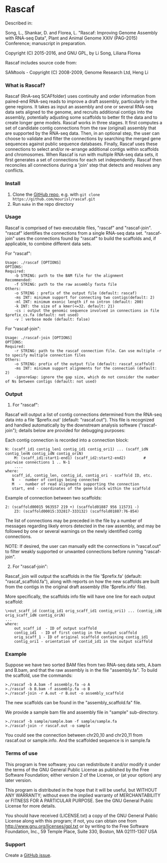 Rascaf
=======

Described in: 
 
Song, L., Shankar, D. and Florea, L. "Rascaf: Improving Genome Assembly with RNA-seq Data", Plant and Animal Genome XXIV (PAG-2015) Conference; manuscript in preparation.

Copyright (C) 2015-2016, and GNU GPL, by Li Song, Liliana Florea

Rascaf includes source code from:

SAMtools - Copyright (C) 2008-2009, Genome Research Ltd, Heng Li 

### What is Rascaf?

Rascaf (RnA-seq SCAFfolder) uses continuity and order information from paired-end RNA-seq reads to improve a draft assembly, particularly in the gene regions. It takes as input an assembly and one or several RNA-seq data sets aligned to the genome, and recruits additional contigs into the assembly, potentially adjusting some scaffolds to better fit the data and to create longer gene models. Rascaf works in three stages. It first computes a set of candidate contig connections from the raw (original) assembly that are supported by the RNA-seq data. Then, in an optional step, the user can choose to validate and filter the connections by searching the merged gene sequences against public sequence databases. Finally, Rascaf uses these connections to select and/or re-arrange additional contigs within scaffolds and chromosomes. When Rascaf is run with multiple RNA-seq data sets, it first generates a set of connections for each set independently. Rascaf then reconciles all connections during a 'join' step that detects and resolves any conflicts. 

### Install

1. Clone the [GitHub repo](https://github.com/mourisl/rascaf), e.g. with `git clone https://github.com/mourisl/rascaf.git`
2. Run `make` in the repo directory

### Usage
Rascaf is comprised of two executable files, "rascaf" and "rascaf-join". "rascaf" identifies the connections from a single RNA-seq data set. "rascaf-join" uses the connections found by "rascaf" to build the scaffolds and, if applicable, to combine different data sets.

For "rascaf":    

	Usage: ./rascaf [OPTIONS]
	OPTIONS:
	Required:
		-b STRING: path to the BAM file for the alignment	
	Recommended:
		-f STRING: path to the raw assembly fasta file
	Others:
		-o STRING : prefix of the output file (default: rascaf)
		-ms INT: minimum support for connecting two contigs(default: 2)
		-ml INT: minimum exonic length if no intron (default: 200)
		-k INT: the size of a kmer(<=32. default: 21)
		-cs : output the genomic sequence involved in connections in file $prefix_cs.fa (default: not used)
		-v : verbose mode (default: false)


For "rascaf-join":

	Usage: ./rascaf-join [OPTIONS]
	OPTIONS:
	Required:
		-r STRING: path to the rascaf connection file. Can use multiple -r to specify multiple connection files 
	Others:
		-o STRING: prefix of the output file (default: rascaf_scaffold)
		-ms INT: minimum support alignments for the connection (default: 2)
		-ignoreGap: ignore the gap size, which do not consider the number of Ns between contigs (default: not used)		

### Output

1. For "rascaf":

Rascaf will output a list of contig connections determined from the RNA-seq data into a file '$prefix.out' (default: "rascaf.out"). This file is recognized and handled automatically by the downstream analysis software ("rascaf-join"); details below are provided for debugging purposes:

Each contig connection is recorded into a connection block:

	N: (scaff_id1 contig_len1 contig_id1 contig_ori1) ... (scaff_idN contig_lenN contig_idN contig_oriN)
	    M: (scaff_id1:start1-end1) (scaff_id2:start2-end2)        # pairwise connections 1 .. N-1
	    ....
	where:
	   scaff_id, contig_len, contig_id, contig_ori - scaffold ID, etc.
	   N  -  number of contigs being connected
	   M  -  number of read alignments supporting the connection
	   start, end - coordinates of the gene block within the scaffold

Example of connection between two scaffolds:  

	2: (scaffold00015 963557 219 +) (scaffold01887 956 115731 -)
	    23: (scaffold00015:332817-333132) (scaffold01887:76-854)

The list of connections may be preceded in the file by a number of messages regarding likely errors detected in the raw assembly, and may be followed by one or several warnings on the newly identified contig connections.

NOTE: If desired, the user can manually edit the connections in "rascaf.out" to filter weakly supported or unwanted connections before running "rascaf-join".

2. For "rascaf-join":

Rascaf_join will output the scaffolds in the file '$prefix.fa' (default: "rascaf_scaffold.fa"), along with reports on how the new scaffolds are built from the contigs in the original draft assembly (file '$prefix.info' file).

More specifically, the scaffolds info file will have one line for each output scaffold: 

	\>out_scaff_id (contig_id1 orig_scaff_id1 contig_ori1) ... (contig_idN orig_scaff_idN contig_oriN)
	...
	where:
	    out_scaff_id  - ID of output scaffold
	    contig_id1  - ID of first contig in the output scaffold
	    orig_scaff_1 - ID of original scaffold containing contig_id1
	    contig_ori1 - orientation of contid_id1 in the output scaffold 

### Example

Suppose we have two sorted BAM files from two RNA-seq data sets, A.bam and B.bam, and that the raw assembly is in the file "assembly.fa". To build the scaffold, use the commands:

	>./rascaf -b A.bam -f assembly.fa -o A
	>./rascaf -b B.bam -f assembly.fa -o B
	>./rascaf-join -r A.out -r B.out -o assembly_scaffold

The new scaffolds can be found in the "assembly_scaffold.fa" file.

We provide a sample bam file and assembly file in "sample" sub-directory. 

	>./rascaf -b sample/sample.bam -f sample/sample.fa
	>./rascaf-join -r rascaf.out -o sample

You could see the connection between chr20_10 and chr20_11 from rascaf.out or sample.info. And the scaffolded sequence is in sample.fa

### Terms of use

This program is free software; you can redistribute it and/or modify it
under the terms of the GNU General Public License as published by the
Free Software Foundation; either version 2 of the License, or (at your
option) any later version.

This program is distributed in the hope that it will be useful,
but WITHOUT ANY WARRANTY; without even the implied warranty of
MERCHANTABILITY or FITNESS FOR A PARTICULAR PURPOSE.  See the
GNU General Public License for more details.

You should have received (LICENSE.txt) a copy of the GNU General
Public License along with this program; if not, you can obtain one from
http://www.gnu.org/licenses/gpl.txt or by writing to the Free Software
Foundation, Inc., 59 Temple Place, Suite 330, Boston, MA  02111-1307  USA
 
### Support

Create a [GitHub issue](https://github.com/mourisl/rascaf/issues).
